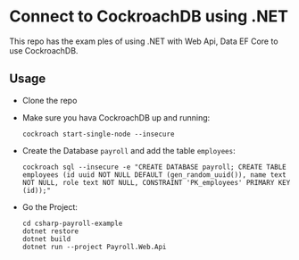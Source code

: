 # Connect to CockroachDB using .NET

This repo has the exam ples of using .NET with Web Api, Data EF Core  to use CockroachDB.

## Usage

- Clone the repo
- Make sure you hava CockroachDB up and running:
    ```shell
    cockroach start-single-node --insecure
    ```
- Create the Database `payroll` and add the table `employees`:
    ```shell
    cockroach sql --insecure -e "CREATE DATABASE payroll; CREATE TABLE employees (id uuid NOT NULL DEFAULT (gen_random_uuid()), name text  NOT NULL, role text NOT NULL, CONSTRAINT 'PK_employees' PRIMARY KEY (id));"
    ```
- Go the Project:

    ```shell
    cd csharp-payroll-example
    dotnet restore
    dotnet build
    dotnet run --project Payroll.Web.Api
    ```